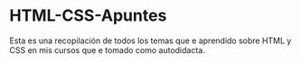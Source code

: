 # HTML-CSS-Apuntes
Esta es una recopilación de todos los temas que e aprendido sobre HTML y CSS en mis cursos que e tomado como autodidacta.
